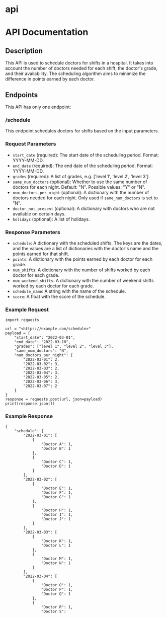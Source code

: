 # api

# API Documentation

## Description

This API is used to schedule doctors for shifts in a hospital. It takes into account the number of doctors needed for each shift, the doctor's grade, and their availability. The scheduling algorithm aims to minimize the difference in points earned by each doctor.

## Endpoints

This API has only one endpoint:

### /schedule

This endpoint schedules doctors for shifts based on the input parameters.

### Request Parameters

- `start_date` (required): The start date of the scheduling period. Format: YYYY-MM-DD.
- `end_date` (required): The end date of the scheduling period. Format: YYYY-MM-DD.
- `grades` (required): A list of grades, e.g. ['level 1', 'level 2', 'level 3'].
- `same_num_doctors` (optional): Whether to use the same number of doctors for each night. Default: "N". Possible values: "Y" or "N".
- `num_doctors_per_night` (optional): A dictionary with the number of doctors needed for each night. Only used if `same_num_doctors` is set to "N".
- `doctor_not_present` (optional): A dictionary with doctors who are not available on certain days.
- `holidays` (optional): A list of holidays.

### Response Parameters

- `schedule`: A dictionary with the scheduled shifts. The keys are the dates, and the values are a list of dictionaries with the doctor's name and the points earned for that shift.
- `points`: A dictionary with the points earned by each doctor for each grade.
- `num_shifts`: A dictionary with the number of shifts worked by each doctor for each grade.
- `num_weekend_shifts`: A dictionary with the number of weekend shifts worked by each doctor for each grade.
- `schedule_name`: A string with the name of the schedule.
- `score`: A float with the score of the schedule.

### Example Request

```
import requests

url = "<https://example.com/schedule>"
payload = {
    "start_date": "2022-03-01",
    "end_date": "2022-03-10",
    "grades": ["level 1", "level 2", "level 3"],
    "same_num_doctors": "N",
    "num_doctors_per_night": {
        "2022-03-01": 2,
        "2022-03-02": 3,
        "2022-03-03": 2,
        "2022-03-04": 3,
        "2022-03-05": 2,
        "2022-03-06": 3,
        "2022-03-07": 2
    }
}
response = requests.post(url, json=payload)
print(response.json())

```

### Example Response

```
{
    "schedule": {
        "2022-03-01": [
            {
                "Doctor A": 1,
                "Doctor B": 1
            },
            {
                "Doctor C": 1,
                "Doctor D": 1
            }
        ],
        "2022-03-02": [
            {
                "Doctor E": 1,
                "Doctor F": 1,
                "Doctor G": 1
            },
            {
                "Doctor H": 1,
                "Doctor I": 1,
                "Doctor J": 1
            }
        ],
        "2022-03-03": [
            {
                "Doctor K": 1,
                "Doctor L": 1
            },
            {
                "Doctor M": 1,
                "Doctor N": 1
            }
        ],
        "2022-03-04": [
            {
                "Doctor O": 1,
                "Doctor P": 1,
                "Doctor Q": 1
            },
            {
                "Doctor R": 1,
                "Doctor S":
```